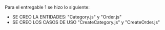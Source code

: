 Para el entregable 1 se hizo lo siguiente:
- SE CREO LA ENTIDADES: "Category.js" y "Order.js"
- SE CREO LOS CASOS DE USO "CreateCategory.js" y "CreateOrder.js"
